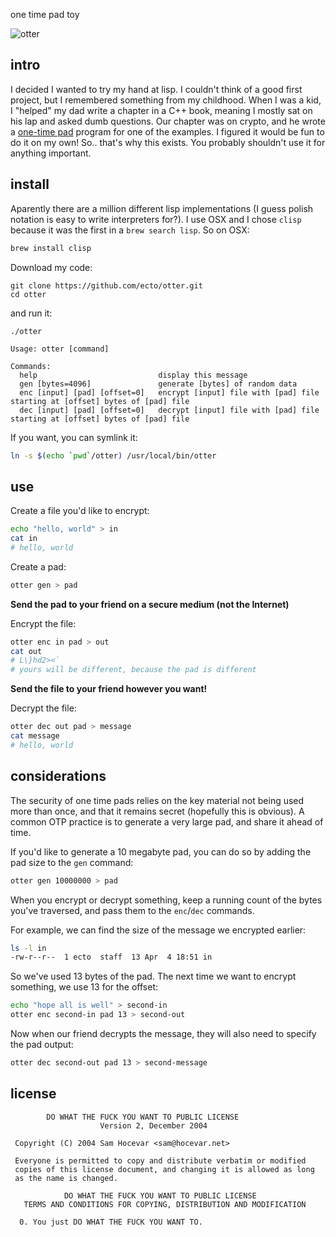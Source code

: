 one time pad toy

![otter](https://i.imgur.com/RTw97Kq.png)

## intro

I decided I wanted to try my hand at lisp. I couldn't think of a good first project, but I remembered something from my childhood. When I was a kid, I "helped" my dad write a chapter in a C++ book, meaning I mostly sat on his lap and asked dumb questions. Our chapter was on crypto, and he wrote a [one-time pad](https://en.wikipedia.org/wiki/One-time_pad) program for one of the examples. I figured it would be fun to do it on my own! So.. that's why this exists. You probably shouldn't use it for anything important.

## install

Aparently there are a million different lisp implementations (I guess polish notation is easy to write interpreters for?). I use OSX and I chose `clisp` because it was the first in a `brew search lisp`. So on OSX:

````bash
brew install clisp
````

Download my code:

````
git clone https://github.com/ecto/otter.git
cd otter
````

and run it:

````
./otter

Usage: otter [command]

Commands:
  help                           display this message
  gen [bytes=4096]               generate [bytes] of random data
  enc [input] [pad] [offset=0]   encrypt [input] file with [pad] file starting at [offset] bytes of [pad] file
  dec [input] [pad] [offset=0]   decrypt [input] file with [pad] file starting at [offset] bytes of [pad] file
````

If you want, you can symlink it:

````bash
ln -s $(echo `pwd`/otter) /usr/local/bin/otter
````

## use

Create a file you'd like to encrypt:

````bash
echo "hello, world" > in
cat in
# hello, world
````

Create a pad:

````bash
otter gen > pad
````

**Send the pad to your friend on a secure medium (not the Internet)**

Encrypt the file:

````bash
otter enc in pad > out
cat out
# L\}hd2><`
# yours will be different, because the pad is different
````

**Send the file to your friend however you want!**

Decrypt the file:

````bash
otter dec out pad > message
cat message
# hello, world
````

## considerations

The security of one time pads relies on the key material not being used more than once, and that it remains secret (hopefully this is obvious). A common OTP practice is to generate a very large pad, and share it ahead of time.

If you'd like to generate a 10 megabyte pad, you can do so by adding the pad size to the `gen` command:

````bash
otter gen 10000000 > pad
````

When you encrypt or decrypt something, keep a running count of the bytes you've traversed, and pass them to the `enc`/`dec` commands.

For example, we can find the size of the message we encrypted earlier:

````bash
ls -l in
-rw-r--r--  1 ecto  staff  13 Apr  4 18:51 in
````

So we've used 13 bytes of the pad. The next time we want to encrypt something, we use 13 for the offset:

````bash
echo "hope all is well" > second-in
otter enc second-in pad 13 > second-out
````

Now when our friend decrypts the message, they will also need to specify the pad output:

````bash
otter dec second-out pad 13 > second-message
````

## license

````
        DO WHAT THE FUCK YOU WANT TO PUBLIC LICENSE
                    Version 2, December 2004

 Copyright (C) 2004 Sam Hocevar <sam@hocevar.net>

 Everyone is permitted to copy and distribute verbatim or modified
 copies of this license document, and changing it is allowed as long
 as the name is changed.

            DO WHAT THE FUCK YOU WANT TO PUBLIC LICENSE
   TERMS AND CONDITIONS FOR COPYING, DISTRIBUTION AND MODIFICATION

  0. You just DO WHAT THE FUCK YOU WANT TO.
````
